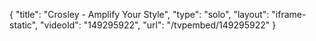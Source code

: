 {
    "title": "Crosley - Amplify Your Style",
    "type": "solo",
    "layout": "iframe-static",
    "videoId": "149295922",
    "url": "\/tvpembed\/149295922"
}